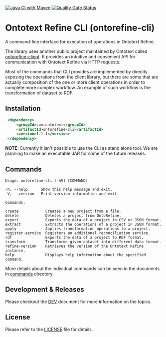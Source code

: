 [![Java CI with Maven](https://github.com/Ontotext-AD/ontorefine-cli/actions/workflows/CI.yaml/badge.svg)](https://github.com/Ontotext-AD/ontorefine-cli/actions/workflows/CI.yaml)
[![Quality Gate Status](https://sonarcloud.io/api/project_badges/measure?project=Ontotext-AD_ontorefine-cli&metric=alert_status)](https://sonarcloud.io/dashboard?id=Ontotext-AD_ontorefine-cli)

# Ontotext Refine CLI (ontorefine-cli)

A command-line interface for execution of operations in Ontotext Refine.

The library uses another public project maintained by Ontotext called [ontorefine-client](https://github.com/Ontotext-AD/ontorefine-client).
It provides an intuitive and convenient API for communication with Ontotext Refine via HTTP requests.

Most of the commands that CLI provides are implemented by directly exposing the operations from the client library, but
there are some that are actually composition of the one or more client operations in order to complete more complex 
workflow. An example of such workflow is the transformation of dataset to RDF.

## Installation

```xml
 <dependency>
     <groupId>com.ontotext</groupId>
     <artifactId>ontorefine-cli</artifactId>
     <version>1.1.1</version>
 </dependency>
```

**NOTE**: Currently it isn't possible to use the CLI as stand alone tool. We are planning to make an executable JAR for
some of the future releases.

## Commands

    Usage: ontorefine-cli [-hV] [COMMAND]

    -h, --help      Show this help message and exit.
    -V, --version   Print version information and exit.

    Commands:

    create            Creates a new project from a file.
    delete            Deletes a project from OntoRefine.
    export            Exports the data of a project in CSV or JSON format.
    extract           Extracts the operations of a project in JSON format.
    apply             Applies transformation operations to a project.
    register-service  Registers an additional reconciliation service.
    rdf               Exports the data of a project to RDF format.
    transform         Transforms given dataset into different data format.
    refine-version    Retrieves the version of the Ontotext Refine instance.
    help              Displays help information about the specified command.

More details about the individual commands can be seen in the documents in [commands](commands) directory.

## Development & Releases

Please checkout the [DEV](DEV.md) document for more information on the topics.

## License

Please refer to the [LICENSE](LICENSE) file for details.
